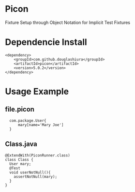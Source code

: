 # Picon
Fixture Setup through Object Notation for Implicit Test  Fixtures

# Dependencie Install

```
<dependency>
    <groupId>com.github.douglashiura</groupId>
    <artifactId>picon</artifactId>
    <version>5.0.2</version>
</dependency>
```

# Usage Example 

## file.picon
```
  com.package.User{
      mary[name='Mary Joe']
  }
```
## Class.java

```
@ExtendWith(PiconRunner.class)
class Class {
  User mary;
  @Test
  void userNotNull(){
    assertNotNull(mary);
  }
}
```


